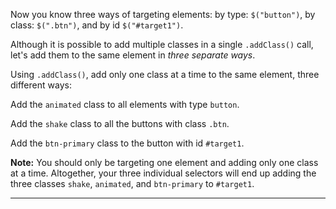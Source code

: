 <div class="challenge-instructions jquery"><div><section id="description">
<p>Now you know three ways of targeting elements: by type: <code>$("button")</code>, by class: <code>$(".btn")</code>, and by id <code>$("#target1")</code>.</p>
<p>Although it is possible to add multiple classes in a single <code>.addClass()</code> call, let's add them to the same element in <em>three separate ways</em>.</p>
<p>Using <code>.addClass()</code>, add only one class at a time to the same element, three different ways:</p>
<p>Add the <code>animated</code> class to all elements with type <code>button</code>.</p>
<p>Add the <code>shake</code> class to all the buttons with class <code>.btn</code>.</p>
<p>Add the <code>btn-primary</code> class to the button with id <code>#target1</code>.</p>
<p><strong>Note:</strong> You should only be targeting one element and adding only one class at a time. Altogether, your three individual selectors will end up adding the three classes <code>shake</code>, <code>animated</code>, and <code>btn-primary</code> to <code>#target1</code>.</p>
</section></div><hr/></div>